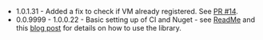 - 1.0.1.31 - Added a fix to check if VM already registered. See [PR #14](https://github.com/codemillmatt/codemill.vmfirstnav/pull/14).
- 0.0.9999 - 1.0.0.22 - Basic setting up of CI and Nuget - see [ReadMe](https://github.com/codemillmatt/codemill.vmfirstnav/blob/master/README.md) and this [blog post](https://codemilltech.com/xamarin-forms-viewmodel-first-navigation-library) for details on how to use the library.
